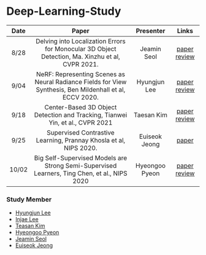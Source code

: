 # Deep-Learning-Study
Date | Paper | Presenter | Links
:---: | :---: | :---: | :---:
8/28 | Delving into Localization Errors for Monocular 3D Object Detection, Ma. Xinzhu et al, CVPR 2021. | Jeamin Seol | [paper](https://arxiv.org/abs/2103.16237) [review](./monodle.pdf)
9/04 | NeRF: Representing Scenes as Neural Radiance Fields for View Synthesis, Ben Mildenhall et al, ECCV 2020. | Hyungjun Lee | [paper](https://arxiv.org/abs/2003.08934) [review](./NERF.pdf)
9/18 | Center-Based 3D Object Detection and Tracking, Tianwei Yin, et al., CVPR 2021 | Taesan Kim | [paper](https://openaccess.thecvf.com/content/CVPR2021/html/Yin_Center-Based_3D_Object_Detection_and_Tracking_CVPR_2021_paper.html) [review](./CenterPoint.pdf)
9/25 | Supervised Contrastive Learning, Prannay Khosla et al, NIPS 2020. | Euiseok Jeong | [paper](https://arxiv.org/abs/2004.11362)
10/02 | Big Self-Supervised Models are Strong Semi-Supervised Learners, Ting Chen, et al., NIPS 2020 | Hyeongoo Pyeon | [paper](https://arxiv.org/abs/2006.10029) [review](./SimCLR_v2.pdf)

### Study Member
* [Hyungjun Lee](http://www.github.com/utilForever)
* [Injae Lee](https://github.com/oliver0922)
* [Teasan Kim](https://github.com/taemt94)
* [Hyeongoo Pyeon](https://github.com/pyeon9)
* [Jeamin Seol](https://github.com/snowjam0125)
* [Euiseok Jeong](https://github.com/EuiseokJeong)

